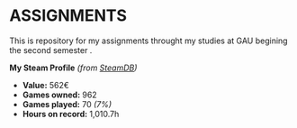 # ASSIGNMENTS
This is repository for my assignments throught my studies at GAU begining the second semester .


**My Steam Profile** *(from [SteamDB](https://steamdb.info/calculator/76561198873476084/?cc=eu))*
* **Value:** 562€
* **Games owned:** 962
* **Games played:** 70 *(7%)*
* **Hours on record:** 1,010.7h
